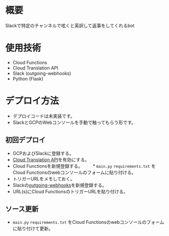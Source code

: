 # 概要
Slackで特定のチャンネルで呟くと英訳して返事をしてくれるbot

# 使用技術
* Cloud Functions
* Cloud Translation API
* Slack (outgoing-webhooks)
* Python (Flask)

# デプロイ方法

* デプロイコードは未実装です。
* SlackとGCPのWebコンソールを手動で触ってもらう形です。

## 初回デプロイ
 * GCPおよびSlackに登録する。
 * [Cloud Translation API](https://console.cloud.google.com/apis/api/translate.googleapis.com/)を有効にする。
 * Cloud Functionsを新規登録する。 
　　* `main.py` `requirements.txt` をCloud Functionsのwebコンソールのフォームに貼り付ける。
 * トリガーURLをメモしておく。
 * Slackの[outgoing-webhooks](https://slack.com/apps/A0F7VRG6Q)を新規登録する。
 * URL(s)にCloud FunctionsのトリガーURLを貼り付ける。

## ソース更新
 * `main.py` `requirements.txt` をCloud Functionsのwebコンソールのフォームに貼り付けて更新。
